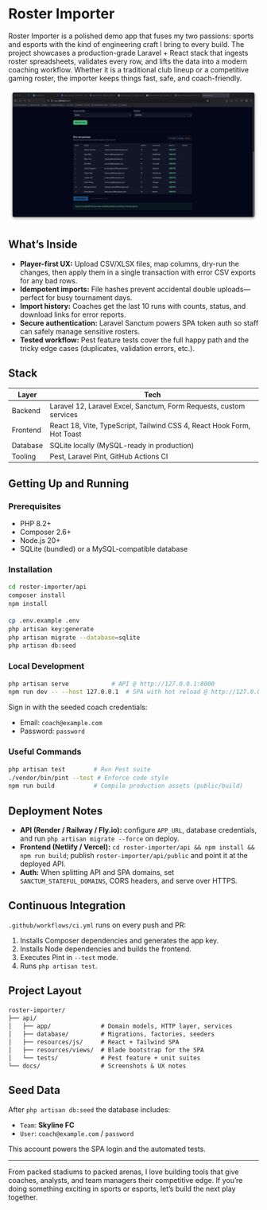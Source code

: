 # Roster Importer

Roster Importer is a polished demo app that fuses my two passions: sports and esports with the kind of engineering craft I bring to every build. The project showcases a production-grade Laravel + React stack that ingests roster spreadsheets, validates every row, and lifts the data into a modern coaching workflow. Whether it is a traditional club lineup or a competitive gaming roster, the importer keeps things fast, safe, and coach-friendly.

![Roster Importer Screenshot](docs/screenshot.png)

## What’s Inside

- **Player-first UX:** Upload CSV/XLSX files, map columns, dry-run the changes, then apply them in a single transaction with error CSV exports for any bad rows.
- **Idempotent imports:** File hashes prevent accidental double uploads—perfect for busy tournament days.
- **Import history:** Coaches get the last 10 runs with counts, status, and download links for error reports.
- **Secure authentication:** Laravel Sanctum powers SPA token auth so staff can safely manage sensitive rosters.
- **Tested workflow:** Pest feature tests cover the full happy path and the tricky edge cases (duplicates, validation errors, etc.).

## Stack

| Layer      | Tech                                                                 |
| ---------- | -------------------------------------------------------------------- |
| Backend    | Laravel 12, Laravel Excel, Sanctum, Form Requests, custom services   |
| Frontend   | React 18, Vite, TypeScript, Tailwind CSS 4, React Hook Form, Hot Toast |
| Database   | SQLite locally (MySQL-ready in production)                           |
| Tooling    | Pest, Laravel Pint, GitHub Actions CI                                |

## Getting Up and Running

### Prerequisites
- PHP 8.2+
- Composer 2.6+
- Node.js 20+
- SQLite (bundled) or a MySQL-compatible database

### Installation

```bash
cd roster-importer/api
composer install
npm install

cp .env.example .env
php artisan key:generate
php artisan migrate --database=sqlite
php artisan db:seed
```

### Local Development

```bash
php artisan serve            # API @ http://127.0.0.1:8000
npm run dev -- --host 127.0.0.1  # SPA with hot reload @ http://127.0.0.1:5173
```

Sign in with the seeded coach credentials:

- Email: `coach@example.com`
- Password: `password`

### Useful Commands

```bash
php artisan test        # Run Pest suite
./vendor/bin/pint --test # Enforce code style
npm run build           # Compile production assets (public/build)
```

## Deployment Notes

- **API (Render / Railway / Fly.io):** configure `APP_URL`, database credentials, and run `php artisan migrate --force` on deploy.
- **Frontend (Netlify / Vercel):** `cd roster-importer/api && npm install && npm run build`; publish `roster-importer/api/public` and point it at the deployed API.
- **Auth:** When splitting API and SPA domains, set `SANCTUM_STATEFUL_DOMAINS`, CORS headers, and serve over HTTPS.

## Continuous Integration

`.github/workflows/ci.yml` runs on every push and PR:

1. Installs Composer dependencies and generates the app key.
2. Installs Node dependencies and builds the frontend.
3. Executes Pint in `--test` mode.
4. Runs `php artisan test`.

## Project Layout

```
roster-importer/
├── api/
│   ├── app/              # Domain models, HTTP layer, services
│   ├── database/         # Migrations, factories, seeders
│   ├── resources/js/     # React + Tailwind SPA
│   ├── resources/views/  # Blade bootstrap for the SPA
│   └── tests/            # Pest feature + unit suites
└── docs/                 # Screenshots & UX notes
```

## Seed Data

After `php artisan db:seed` the database includes:

- `Team`: **Skyline FC**
- `User`: `coach@example.com` / `password`

This account powers the SPA login and the automated tests.

---

From packed stadiums to packed arenas, I love building tools that give coaches, analysts, and team managers their competitive edge. If you’re doing something exciting in sports or esports, let’s build the next play together.
